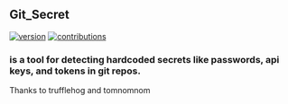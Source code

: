 ## Git_Secret
[![version](https://badge.fury.io/gh/dwisiswant0%2fapkleaks.svg)]()
[![contributions](https://img.shields.io/badge/contributions-welcome-brightgreen.svg?style=flat)](https://github.com/effortlessdevsec/Git_Secret/issues)

###  is a  tool for detecting hardcoded secrets like passwords, api keys, and tokens in git repos.








Thanks to trufflehog and  tomnomnom
